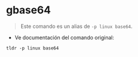 # gbase64

> Este comando es un alias de `-p linux base64`.

- Ve documentación del comando original:

`tldr -p linux base64`
